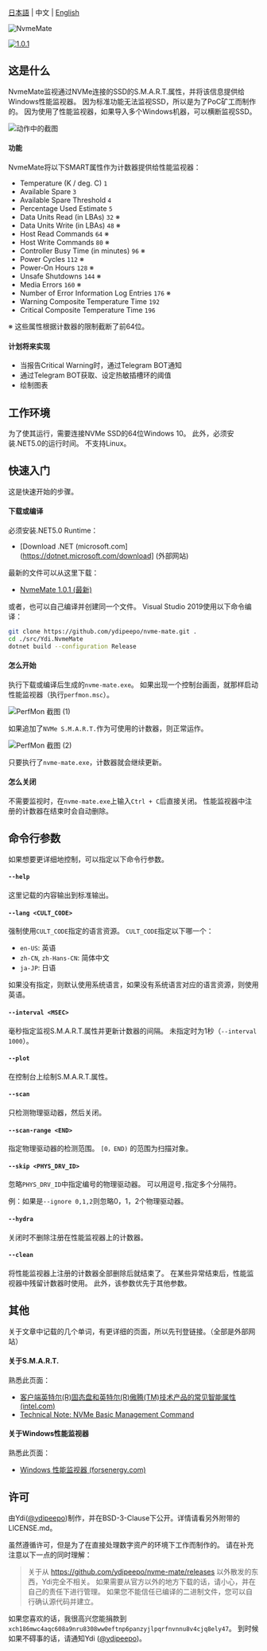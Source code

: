 ﻿[日本語](https://github.com/ydipeepo/nvme-mate/blob/master/README.md) | 中文 | [English](https://github.com/ydipeepo/nvme-mate/blob/master/README.en-US.md)



![NvmeMate](https://github.com/ydipeepo/nvme-mate/raw/master/doc/super-ultra-great-logo.png)




[![1.0.1](https://badgen.net/github/release/ydipeepo/nvme-mate)](https://github.com/ydipeepo/nvme-mate/releases/tag/1.0.1)

## 这是什么

NvmeMate监视通过NVMe连接的SSD的S.M.A.R.T.属性，并将该信息提供给Windows性能监视器。
因为标准功能无法监视SSD，所以是为了PoC矿工而制作的。
因为使用了性能监视器，如果导入多个Windows机器，可以横断监视SSD。




![动作中的截图](https://raw.githubusercontent.com/ydipeepo/nvme-mate/master/doc/nvme-mate.gif)



#### 功能

NvmeMate将以下SMART属性作为计数器提供给性能监视器：

* Temperature (K / deg. C) `1`
* Available Spare `3`
* Available Spare Threshold `4`
* Percentage Used Estimate `5`
* Data Units Read (in LBAs) `32` ※
* Data Units Write (in LBAs) `48` ※
* Host Read Commands `64` ※
* Host Write Commands `80` ※
* Controller Busy Time (in minutes) `96` ※
* Power Cycles `112` ※
* Power-On Hours `128` ※
* Unsafe Shutdowns `144` ※
* Media Errors `160` ※
* Number of Error Information Log Entries `176` ※
* Warning Composite Temperature Time `192`
* Critical Composite Temperature Time `196`

※ 这些属性根据计数器的限制截断了前64位。



#### 计划将来实现

- 当报告Critical Warning时，通过Telegram BOT通知
- 通过Telegram BOT获取、设定热敏插槽环的阈值
- 绘制图表





## 工作环境

为了使其运行，需要连接NVMe SSD的64位Windows 10。
此外，必须安装.NET5.0的运行时间。
不支持Linux。







## 快速入门

这是快速开始的步骤。



#### 下载或编译

必须安装.NET5.0 Runtime：

* [Download .NET (microsoft.com](https://dotnet.microsoft.com/download] (外部网站)

最新的文件可以从这里下载：

* [NvmeMate 1.0.1 (最新)](https://github.com/ydipeepo/nvme-mate/releases/tag/1.0.1)


或者，也可以自己编译并创建同一个文件。
Visual Studio 2019使用以下命令编译：

```bash
git clone https://github.com/ydipeepo/nvme-mate.git .
cd ./src/Ydi.NvmeMate
dotnet build --configuration Release
```



#### 怎么开始

执行下载或编译后生成的`nvme-mate.exe`。
如果出现一个控制台画面，就那样启动性能监视器（执行`perfmon.msc`）。

![PerfMon 截图 (1)](https://raw.githubusercontent.com/ydipeepo/nvme-mate/master/doc/perfmon-1.png)

如果追加了`NVMe S.M.A.R.T.`作为可使用的计数器，则正常运作。

![PerfMon 截图 (2)](https://raw.githubusercontent.com/ydipeepo/nvme-mate/master/doc/perfmon-2.png)

只要执行了`nvme-mate.exe`，计数器就会继续更新。



#### 怎么关闭

不需要监视时，在`nvme-mate.exe`上输入`Ctrl + C`后直接关闭。
性能监视器中注册的计数器在结束时会自动删除。







## 命令行参数

如果想要更详细地控制，可以指定以下命令行参数。



#### `--help`

这里记载的内容输出到标准输出。



#### `--lang <CULT_CODE>`

强制使用`CULT_CODE`指定的语言资源。
`CULT_CODE`指定以下哪一个：

* `en-US`: 英语
* `zh-CN`, `zh-Hans-CN`: 简体中文
* `ja-JP`: 日语

如果没有指定，则默认使用系统语言，如果没有系统语言对应的语言资源，则使用英语。



#### `--interval <MSEC>`

毫秒指定监视S.M.A.R.T.属性并更新计数器的间隔。
未指定时为1秒（`--interval 1000`）。



#### `--plot`

在控制台上绘制S.M.A.R.T.属性。



#### `--scan`

只检测物理驱动器，然后关闭。



#### `--scan-range <END>`

指定物理驱动器的检测范围。
`[0，END)` 的范围为扫描对象。



#### `--skip <PHYS_DRV_ID>`

忽略`PHYS_DRV_ID`中指定编号的物理驱动器。
可以用逗号`,`指定多个分隔符。

例：如果是`--ignore 0,1,2`则忽略0，1，2个物理驱动器。



#### `--hydra`

关闭时不删除注册在性能监视器上的计数器。



#### `--clean`

将性能监视器上注册的计数器全部删除后就结束了。
在某些异常结束后，性能监视器中残留计数器时使用。
此外，该参数优先于其他参数。







## 其他

关于文章中记载的几个单词，有更详细的页面，所以先刊登链接。（全部是外部网站）



#### 关于S.M.A.R.T.

熟悉此页面：

* [客户端英特尔(R)固态盘和英特尔(R)傲腾(TM)技术产品的常见智能属性 (intel.com)](https://www.intel.com/content/www/cn/zh/support/articles/000056596/memory-and-storage.html)
* [Technical Note: NVMe Basic Management Command](https://www.nvmexpress.org/wp-content/uploads/NVMe_Management_-_Technical_Note_on_Basic_Management_Command.pdf)


#### 关于Windows性能监视器

熟悉此页面：

* [Windows 性能监视器 (forsenergy.com)](https://forsenergy.com/zh-cn/perfmon/html/53582ab0-24a0-411c-9c7a-7b2466741699.htm)







## 许可

由Ydi([@ydipeepo](https://twitter.com/ydipeepo))制作，并在BSD-3-Clause下公开。详情请看另外附带的LICENSE.md。

虽然遵循许可，但是为了在直接处理数字资产的环境下工作而制作的。
请在补充注意以下一点的同时理解：

> 关于从 https://github.com/ydipeepo/nvme-mate/releases 以外散发的东西，Ydi完全不相关。
> 如果需要从官方以外的地方下载的话，请小心，并在自己的责任下进行管理。
> 如果您不能信任已编译的二进制文件，您可以自行确认源代码并建立。







如果您喜欢的话，我很高兴您能捐款到`xch186mwc4aqc608a9nru8308ww0eftnp6panzyjlpqrfnvnnu8v4cjq8ely47`。
到时候如果不碍事的话，请通知Ydi ([@ydipeepo](https://twitter.com/ydipeepo))。

